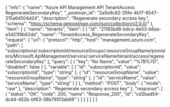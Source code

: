 {
  "info": {
    "name": "Azure API Management API TenantAccess RegenerateSecondaryKey",
    "_postman_id": "2a5e9c82-25fe-4b17-8547-315a6d504d24",
    "description": "Regenerate secondary access key.",
    "schema": "https://schema.getpostman.com/json/collection/v2.0.0/"
  },
  "item": [
    {
      "name": "tenants",
      "item": [
        {
          "id": "21165bd9-bdca-4e03-b6aa-a3d21f8b62dd",
          "name": "TenantAccess_RegenerateSecondaryKey",
          "request": {
            "url": {
              "protocol": "http",
              "host": "management.azure.com",
              "path": [
                "subscriptions/:subscriptionId/resourceGroups/:resourceGroupName/providers/Microsoft.ApiManagement/service/:serviceName/tenant/access/regenerateSecondaryKey"
              ],
              "query": [
                {
                  "key": "No Name",
                  "value": "%7B%7D",
                  "disabled": false
                }
              ],
              "variable": [
                {
                  "id": "subscriptionId",
                  "value": "subscriptionId",
                  "type": "string"
                },
                {
                  "id": "resourceGroupName",
                  "value": "resourceGroupName",
                  "type": "string"
                },
                {
                  "id": "serviceName",
                  "value": "serviceName",
                  "type": "string"
                }
              ]
            },
            "method": "POST",
            "body": {
              "mode": "raw"
            },
            "description": "Regenerate secondary access key"
          },
          "response": [
            {
              "status": "OK",
              "code": 200,
              "name": "Response_200",
              "id": "cd2bad54-dcd4-452b-bf63-38b795f3ab66"
            }
          ]
        }
      ]
    }
  ]
}
